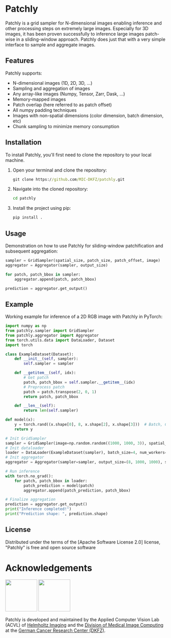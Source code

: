 # Patchly

Patchly is a grid sampler for N-dimensional images enabling inference and other processing steps on extremely large images. Especially for 3D images, it has been proven successfully to inference large images patch-wise in a sliding-window approach. Patchly does just that with a very simple interface to sample and aggregate images.

## Features

Patchly supports:
- N-dimensional images (1D, 2D, 3D, ...)
- Sampling and aggregation of images
- Any array-like images (Numpy, Tensor, Zarr, Dask, ...)
- Memory-mapped images
- Patch overlap (here referred to as patch offset)
- All numpy padding techniques
- Images with non-spatial dimensions (color dimension, batch dimension, etc)
- Chunk sampling to minimize memory consumption

## Installation

<!-- You can install `patchly` via [pip]:

    pip install patchly -->

To install Patchly, you'll first need to clone the repository to your local machine.

1. Open your terminal and clone the repository:
    ```cmd
    git clone https://github.com/MIC-DKFZ/patchly.git
    ```
2. Navigate into the cloned repository:
    ```cmd
    cd patchly
    ```
3. Install the project using pip:
    ```cmd
    pip install .
    ```

## Usage

Demonstration on how to use Patchly for sliding-window patchification and subsequent aggregation:
```python
sampler = GridSampler(spatial_size, patch_size, patch_offset, image)
aggregator = Aggregator(sampler, output_size)

for patch, patch_bbox in sampler:
    aggregator.append(patch, patch_bbox)

prediction = aggregator.get_output()
```

## Example

Working example for inference of a 2D RGB image with Patchly in PyTorch:
```python
import numpy as np
from patchly.sampler import GridSampler
from patchly.aggregator import Aggregator
from torch.utils.data import DataLoader, Dataset
import torch

class ExampleDataset(Dataset):
    def __init__(self, sampler):
        self.sampler = sampler

    def __getitem__(self, idx):
        # Get patch
        patch, patch_bbox = self.sampler.__getitem__(idx)
        # Preprocess patch
        patch = patch.transpose(2, 0, 1)
        return patch, patch_bbox

    def __len__(self):
        return len(self.sampler)

def model(x):
    y = torch.rand((x.shape[0], 8, x.shape[2], x.shape[3]))  # Batch, Class, Width, Height
    return y

# Init GridSampler
sampler = GridSampler(image=np.random.random((1000, 1000, 3)), spatial_size=(1000, 1000), patch_size=(100, 100), patch_offset=(50, 50))
# Init dataloader
loader = DataLoader(ExampleDataset(sampler), batch_size=4, num_workers=0, shuffle=False)
# Init aggregator
aggregator = Aggregator(sampler=sampler, output_size=(8, 1000, 1000), spatial_first=False, has_batch_dim=True)

# Run inference
with torch.no_grad():
    for patch, patch_bbox in loader:
        patch_prediction = model(patch)
        aggregator.append(patch_prediction, patch_bbox)

# Finalize aggregation
prediction = aggregator.get_output()
print("Inference completed!")
print("Prediction shape: ", prediction.shape)

```

## License

Distributed under the terms of the [Apache Software License 2.0] license,
"Patchly" is free and open source software

# Acknowledgements
<img src="HI_Logo.png" height="100px" />

<img src="dkfz_logo.png" height="100px" />

Patchly is developed and maintained by the Applied Computer Vision Lab (ACVL) of [Helmholtz Imaging](http://helmholtz-imaging.de) 
and the [Division of Medical Image Computing](https://www.dkfz.de/en/mic/index.php) at the 
[German Cancer Research Center (DKFZ)](https://www.dkfz.de/en/index.html).


